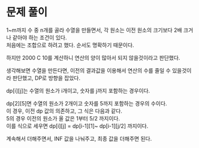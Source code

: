 # 문제 풀이

1~m까지 수 중 n개를 골라 수열을 만들면서, 각 원소는 이전 원소의 크기보다 2배 크거나 같아야 하는 조건이 있다.   
처음에는 조합으로 하려고 했다. 순서도 명확하기 때문이다. 

하지만 2000 C 10를 계산하니 연산의 양이 많아서 되지 않을것이라고 판단했다.   

생각해보면 수열을 만든다면, 이전의 결과값을 이용해서 연산의 수를 줄일 수 있을것이라 판단했고, DP로 방향을 잡았다.   

dp[i][j]는 수열의 원소가 i개이고, 숫자를 j까지 포함하는 경우이다.


dp[2][5]면 수열의 원소가 2개이고 숫자를 5까지 포함하는 경우의 수이다.  
이 경우, 이전 dp 값의 의존하고, 그 식은 다음과 같다.   
5의 경우 이전의 원소가 올 값은 1부터 5/2 까지이다.   
이를 식으로 세우면 dp[i][j] = dp[i-1][1]~ dp[i-1][j/2] 까지이다.

계속해서 더해주면서, INF 값을 나눠주고, 최종 값을 더해주면 된다.